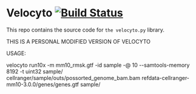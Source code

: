# Velocyto [![Build Status](https://travis-ci.org/velocyto-team/velocyto.py.svg?branch=master)](https://travis-ci.org/velocyto-team/velocyto.py)
This repo contains the source code for `the velocyto.py` library.

THIS IS A PERSONAL MODIFIED VERSION OF VELOCYTO

USAGE:

velocyto run10x -m mm10_rmsk.gtf -id sample -@ 10 --samtools-memory 8192 -t uint32 sample/ cellranger/sample/outs/possorted_genome_bam.bam refdata-cellranger-mm10-3.0.0/genes/genes.gtf sample/
